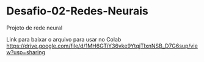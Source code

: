 # Desafio-02-Redes-Neurais
Projeto de rede neural


Link para baixar o arquivo para usar no Colab https://drive.google.com/file/d/1MH6GTiY36vke9YtqjTIxnNSB_D7G6sup/view?usp=sharing
